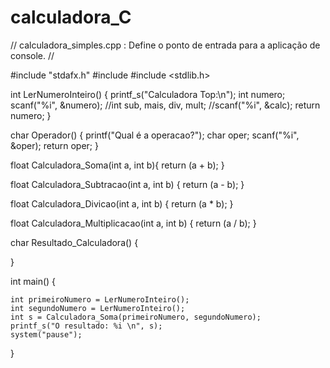 # calculadora_C
// calculadora_simples.cpp : Define o ponto de entrada para a aplicação de console.
//

#include "stdafx.h"
#include <iostream>
#include <stdlib.h>



	
int LerNumeroInteiro() {
	printf_s("Calculadora Top:\n");
	int numero;
	scanf("%i", &numero);
	//int sub, mais, div, mult;
	//scanf("%i", &calc);
	return numero;
}

char Operador() {
	printf("Qual é a operacao?");
		char oper;
		scanf("%i", &oper);
		return oper;
}


float Calculadora_Soma(int a, int b){
	return (a + b);
}

float Calculadora_Subtracao(int a, int b) {
	return (a - b);
}

float Calculadora_Divicao(int a, int b) {
	return (a * b);
}

float Calculadora_Multiplicacao(int a, int b) {
	return (a / b);
}

char Resultado_Calculadora() {

}

int main()
{


	int primeiroNumero = LerNumeroInteiro();
	int segundoNumero = LerNumeroInteiro();
	int s = Calculadora_Soma(primeiroNumero, segundoNumero);
	printf_s("O resultado: %i \n", s);
	system("pause");

}
